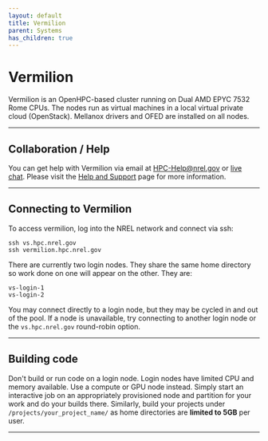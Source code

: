 ```yaml
---
layout: default
title: Vermilion
parent: Systems
has_children: true
---
```


# Vermilion

Vermilion is an OpenHPC-based cluster running on Dual AMD EPYC 7532 Rome CPUs. The nodes run as virtual machines in a local virtual private cloud (OpenStack). Mellanox drivers and OFED are installed on all nodes.

---
## Collaboration / Help
You can get help with Vermilion via email at [HPC-Help@nrel.gov](mailto://hpc-help@nrel.gov) or [live chat](https://teams.microsoft.com/l/channel/19%3a857251ab7f524eb79aa4c44b4579b118%40thread.tacv2/General?groupId=d1c43e0f-8c0f-4de2-80b9-2f57b2ae4203&tenantId=a0f29d7e-28cd-4f54-8442-7885aee7c080). Please visit the [Help and Support](../../help.md) page for more information. 

---
## Connecting to Vermilion
To access vermilion, log into the NREL network and connect via ssh:

    ssh vs.hpc.nrel.gov
    ssh vermilion.hpc.nrel.gov

There are currently two login nodes. They share the same home directory so work done on one will appear on the other. They are:

    vs-login-1
    vs-login-2

You may connect directly to a login node, but they may be cycled in and out of the pool. If a node is unavailable, try connecting to another login node or the `vs.hpc.nrel.gov` round-robin option.

---
## Building code

Don't build or run code on a login node. Login nodes have limited CPU and memory available. Use a compute or GPU node instead. Simply start an interactive job on an appropriately provisioned node and partition for your work and do your builds there. Similarly, build your projects under `/projects/your_project_name/` as home directories are **limited to 5GB** per user.


---

